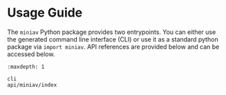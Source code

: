 # Usage Guide

The `miniav` Python package provides two entrypoints. You can either use the generated command line interface (CLI) or use it as a standard python package via `import miniav`. API references are provided below and can be accessed below.

```{toctree}
:maxdepth: 1

cli
api/miniav/index

```

[myst-markdown]: https://myst-parser.readthedocs.io/en/latest/
[restructuredtext]: https://docutils.sourceforge.io/docs/user/rst/quickref.html

